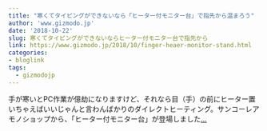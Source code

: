 ```yaml
---
title: "寒くてタイピングができないなら「ヒーター付モニター台」で指先から温まろう"
author: 'www.gizmodo.jp'
date: '2018-10-22'
slug: 寒くてタイピングができないならヒーター付モニター台で指先から
link: https://www.gizmodo.jp/2018/10/finger-heaer-monitor-stand.html
categories:
- bloglink
tags:
  - gizmodojp
---
```


手が寒いとPC作業が億劫になりますけど、それなら目（手）の前にヒーター置いちゃえばいいじゃんと言わんばかりのダイレクトヒーティング。サンコーレアモノショップから、「ヒーター付モニター台」が登場しました[... <i class="fas fa-external-link-alt"></i>](https://www.gizmodo.jp/2018/10/finger-heaer-monitor-stand.html)

